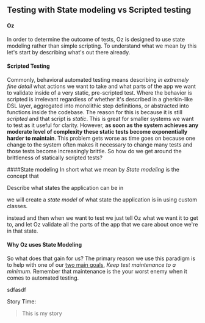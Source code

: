 
## Testing with State modeling vs Scripted testing #

#### Oz
In order to determine the outcome of tests, Oz is designed to use state modeling rather than simple scripting. To understand what we mean by this let's start by describing what's out there already.

#### Scripted Testing
Commonly, behavioral automated testing means describing _in extremely fine detail_ what actions we want to take and what parts of the app we want to validate inside of a very static, pre-scripted test. Where the behavior is scripted is irrelevant regardless of whether it's described in a gherkin-like DSL layer, aggregated into monolithic step definitions, or abstracted into functions inside the codebase. The reason for this is because it is still _scripted_ and that script is _static_. This is great for smaller systems we want to test as it useful for clarity. However, **as soon as the system achieves any moderate level of complexity these static tests become exponentially harder to maintain**. This problem gets worse as time goes on because one change to the system often makes it necessary to change many tests and those tests become increasingly brittle. So how do we get around the brittleness of statically scripted tests?


####State modeling
In short what we mean by _State modeling_ is the concept that

Describe what states the application can be in

we will create a _state model_ of what state the application is in using custom classes.

 instead  and then when we want to test we just tell Oz what we want it to get to, and let Oz validate all the parts of the app that we care about once we're in that state.







#### Why Oz uses State Modeling
So what does that gain for us? The primary reason we use this paradigm is to help with one of our [two main goals](Home-Page), _Keep test maintenance to a minimum_. Remember that maintenance is the your worst enemy when it comes to automated testing.




sdfasdf

Story Time:
> This is my story